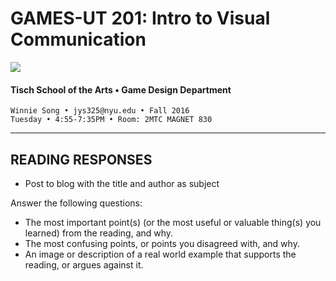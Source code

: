 # GAMES-UT 201: Intro to Visual Communication

![](http://www.fusionfilmfestival.com/wp-content/uploads/2013/01/tisch-logo-left.png)

#### Tisch School of the Arts • Game Design Department

    Winnie Song • jys325@nyu.edu • Fall 2016
    Tuesday • 4:55-7:35PM • Room: 2MTC MAGNET 830

---


## READING RESPONSES

* Post to blog with the title and author as subject

Answer the following questions:
* The most important point(s) (or the most useful or valuable thing(s) you learned) from the reading, and why.
* The most confusing points, or points you disagreed with, and why.
* An image or description of a real world example that supports the reading, or argues against it.


